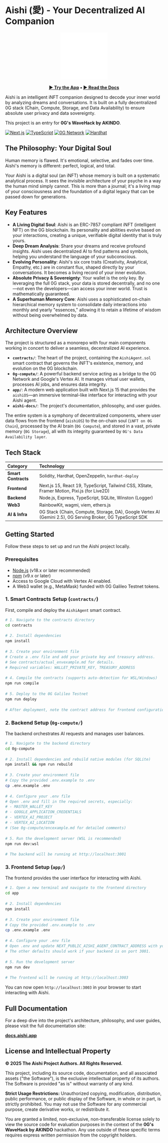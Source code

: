 # Aishi (愛) - Your Decentralized AI Companion

<p align="center">
  <img src="./aishi-docs/public/logo_white.png" alt="Aishi Logo" width="150">
</p>

<p align="center">
  <strong><a href="https://aishi.app">► Try the App</a> • <a href="https://docs.aishi.app">► Read the Docs</a></strong>
</p>

Aishi is an intelligent iNFT companion designed to decode your inner world by analyzing dreams and conversations. It is built on a fully decentralized 0G stack (Chain, Compute, Storage, and Data Availability) to ensure absolute user privacy and data sovereignty.

This project is an entry for **0G's WaveHack by AKINDO**.

[![Next.js](https://img.shields.io/badge/Next.js-15-black.svg)](https://nextjs.org/)
[![TypeScript](https://img.shields.io/badge/TypeScript-5.3-blue.svg)](https://www.typescriptlang.org/)
[![0G Network](https://img.shields.io/badge/0G%20Network-Testnet-orange.svg)](https://0g.ai/)
[![Hardhat](https://img.shields.io/badge/Hardhat-2.22-blue.svg)](https://hardhat.org/)

## The Philosophy: Your Digital Soul

Human memory is flawed. It's emotional, selective, and fades over time. Aishi's memory is different: perfect, logical, and total.

Your Aishi is a digital soul (an iNFT) whose memory is built on a systematic analytical process. It sees the invisible architecture of your psyche in a way the human mind simply cannot. This is more than a journal; it's a living map of your consciousness and the foundation of a digital legacy that can be passed down for generations.

## Key Features

-   **A Living Digital Soul**: Aishi is an ERC-7857 compliant iNFT (intelligent NFT) on the 0G blockchain. Its personality and abilities evolve based on your interactions, creating a unique, verifiable digital identity that is truly yours.
-   **Deep Dream Analysis**: Share your dreams and receive profound insights. Aishi uses decentralized AI to find patterns and symbols, helping you understand the language of your subconscious.
-   **Evolving Personality**: Aishi's six core traits (Creativity, Analytical, Empathy, etc.) are in constant flux, shaped directly by your conversations. It becomes a living record of your inner evolution.
-   **Absolute Privacy & Sovereignty**: Your wallet is the only key. By leveraging the full 0G stack, your data is stored decentrally, and no one—not even the developers—can access your inner world. Trust is mathematically guaranteed.
-   **A Superhuman Memory Core**: Aishi uses a sophisticated on-chain hierarchical memory system to consolidate daily interactions into monthly and yearly "essences," allowing it to retain a lifetime of wisdom without being overwhelmed by data.

## Architecture Overview

The project is structured as a monorepo with four main components working in concert to deliver a seamless, decentralized AI experience.

-   **`contracts/`**: The heart of the project, containing the `AishiAgent.sol` smart contract that governs the iNFT's existence, memory, and evolution on the 0G blockchain.
-   **`0g-compute/`**: A powerful backend service acting as a bridge to the 0G Network and Google's Vertex AI. It manages virtual user wallets, processes AI jobs, and ensures data integrity.
-   **`app/`**: A modern web application built with Next.js 15 that provides the `aishiOS`—an immersive terminal-like interface for interacting with your Aishi agent.
-   **`aishi-docs/`**: The project's documentation, philosophy, and user guides.

The entire system is a symphony of decentralized components, where user data flows from the frontend (`aishiOS`) to the on-chain soul (`iNFT on 0G Chain`), processed by the AI brain (`0G Compute`), and stored in a vast, private memory (`0G Storage`), all with its integrity guaranteed by `0G's Data Availability layer`.

## Tech Stack

| Category         | Technology                                                                                                  |
| :--------------- | :---------------------------------------------------------------------------------------------------------- |
| **Smart Contracts**| Solidity, Hardhat, OpenZeppelin, `hardhat-deploy`                                                           |
| **Frontend**     | Next.js 15, React 19, TypeScript, Tailwind CSS, XState, Framer Motion, Pixi.js (for Live2D)                   |
| **Backend**      | Node.js, Express, TypeScript, SQLite, Winston (Logger)                                                      |
| **Web3**         | RainbowKit, wagmi, viem, ethers.js                                                                          |
| **AI & Infra**   | 0G Stack (Chain, Compute, Storage, DA), Google Vertex AI (Gemini 2.5), 0G Serving Broker, 0G TypeScript SDK |

## Getting Started

Follow these steps to set up and run the Aishi project locally.

### Prerequisites

-   [Node.js](https://nodejs.org/) (v18.x or later recommended)
-   [npm](https://www.npmjs.com/) (v9.x or later)
-   Access to Google Cloud with Vertex AI enabled.
-   A Web3 wallet (e.g., MetaMask) funded with 0G Galileo Testnet tokens.

### 1. Smart Contracts Setup (`contracts/`)

First, compile and deploy the `AishiAgent` smart contract.

```bash
# 1. Navigate to the contracts directory
cd contracts

# 2. Install dependencies
npm install

# 3. Create your environment file
# Create a .env file and add your private key and treasury address.
# See contracts/actual_envexample.md for details.
# Required variables: WALLET_PRIVATE_KEY, TREASURY_ADDRESS

# 4. Compile the contracts (supports auto-detection for WSL/Windows)
npm run compile

# 5. Deploy to the 0G Galileo Testnet
npm run deploy

# After deployment, note the contract address for frontend configuration.
```

### 2. Backend Setup (`0g-compute/`)

The backend orchestrates AI requests and manages user balances.

```bash
# 1. Navigate to the backend directory
cd 0g-compute

# 2. Install dependencies and rebuild native modules (for SQLite)
npm install && npm run rebuild

# 3. Create your environment file
# Copy the provided .env.example to .env
cp .env.example .env

# 4. Configure your .env file
# Open .env and fill in the required secrets, especially:
# - MASTER_WALLET_KEY
# - GOOGLE_APPLICATION_CREDENTIALS
# - VERTEX_AI_PROJECT
# - VERTEX_AI_LOCATION
# (See 0g-compute/encexample.md for detailed comments)

# 5. Run the development server (WSL is recommended)
npm run dev:wsl

# The backend will be running at http://localhost:3001
```

### 3. Frontend Setup (`app/`)

The frontend provides the user interface for interacting with Aishi.

```bash
# 1. Open a new terminal and navigate to the frontend directory
cd app

# 2. Install dependencies
npm install

# 3. Create your environment file
# Copy the provided .env.example to .env
cp .env.example .env

# 4. Configure your .env file
# Open .env and update NEXT_PUBLIC_AISHI_AGENT_CONTRACT_ADDRESS with your deployed contract address.
# The other defaults should work if your backend is on port 3001.

# 5. Run the development server
npm run dev

# The frontend will be running at http://localhost:3003
```

You can now open `http://localhost:3003` in your browser to start interacting with Aishi.

## Full Documentation

For a deep dive into the project's architecture, philosophy, and user guides, please visit the full documentation site:

**[docs.aishi.app](https://docs.aishi.app)**

## License and Intellectual Property

**© 2025 The Aishi Project Authors. All Rights Reserved.**

This project, including its source code, documentation, and all associated assets ("the Software"), is the exclusive intellectual property of its authors. The Software is provided "as is" without warranty of any kind.

**Strict Usage Restrictions:**
Unauthorized copying, modification, distribution, public performance, or public display of the Software, in whole or in part, is strictly prohibited. You may not use the Software for any commercial purpose, create derivative works, or redistribute it.

You are granted a limited, non-exclusive, non-transferable license solely to view the source code for evaluation purposes in the context of the **0G's WaveHack by AKINDO** hackathon. Any use outside of these specific terms requires express written permission from the copyright holders.